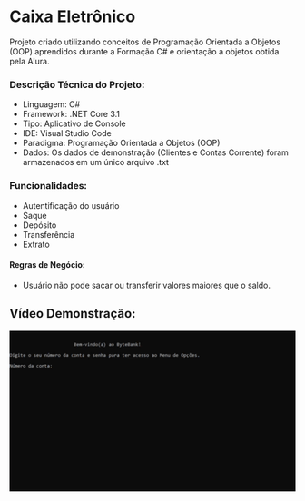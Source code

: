# Caixa Eletrônico

Projeto criado utilizando conceitos de Programação Orientada a Objetos (OOP) aprendidos durante a Formação C# e orientação a objetos obtida pela Alura.

### Descrição Técnica do Projeto:

- Linguagem: C#
- Framework: .NET Core 3.1
- Tipo: Aplicativo de Console
- IDE: Visual Studio Code
- Paradigma: Programação Orientada a Objetos (OOP)
- Dados: Os dados de demonstração (Clientes e Contas Corrente) foram armazenados em um único arquivo .txt

### Funcionalidades:

- Autentificação do usuário
- Saque
- Depósito
- Transferência
- Extrato

#### Regras de Negócio:

- Usuário não pode sacar ou transferir valores maiores que o saldo.

## Vídeo Demonstração:

![Demonstração da Aplicação](https://github.com/Lais-Peixoto/CaixaEletronico/blob/main/Anima%C3%A7%C3%A3o.gif)

